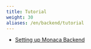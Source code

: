 ```yaml
---
title: Tutorial
weight: 30
aliases: /en/backend/tutorial
---
```


- [Setting up Monaca Backend](/en/tutorials/monaca_ide/adding_backend/)
